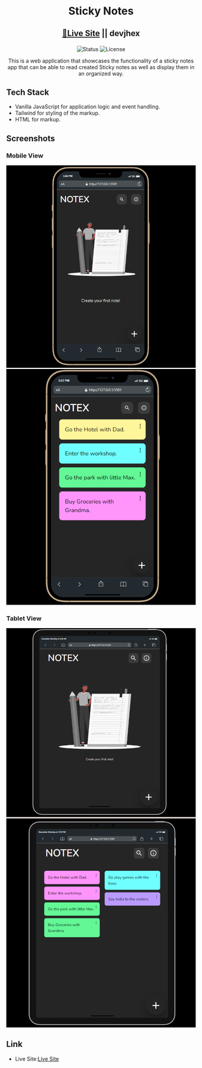 <h1 align="center">
Sticky Notes</h1>


<div align="center">

<h2>

[🚀Live Site](https://devjhex-sticky-notes-javascript.netlify.app) || devjhex

</h2>
</div>

<!-- Badges -->
<div align="center">
    <img src="https://img.shields.io/badge/Status-Completed-success?style=flat" alt="Status"/>

<!-- License -->
<img src="https://img.shields.io/badge/License-MIT-blue?style=flat" alt="License" />

</div>
<p align="center">
This is a web application that showcases the functionality of a sticky notes app that can be able to read created Sticky notes as well as display them in an organized way.
</p>

## Tech Stack
- Vanilla JavaScript for application logic and event handling.
- Tailwind for styling of the markup.
- HTML for markup.

## Screenshots
### Mobile View
![](screenshots/mobileIndex.png)
![](screenshots/mobileNotes.png)

### Tablet View
![](screenshots/tabletIndex.png)
![](screenshots/tabletNotes.png)


## Link
 - Live Site:[Live Site](https://devjhex-sticky-notes-javascript.netlify.app) 